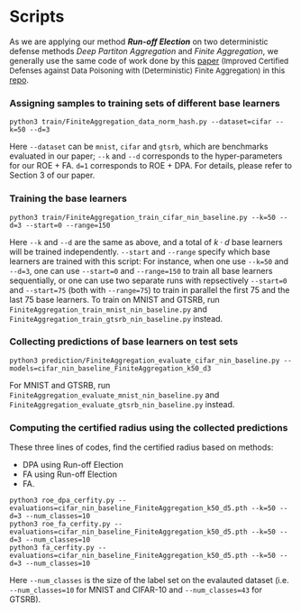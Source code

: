 # Scripts

As we are applying our method <b><i>Run-off Election</i></b> on two deterministic defense methods <i>Deep Partiton Aggregation</i> and <i>Finite Aggregation</i>, we generally use the same code of work done by this [paper](https://proceedings.mlr.press/v162/wang22m.html) <font size="2">(Improved Certified Defenses against Data Poisoning with (Deterministic) Finite Aggregation)</font> in this [repo](https://github.com/wangwenxiao/FiniteAggregation).

### Assigning samples to training sets of different base learners
```
python3 train/FiniteAggregation_data_norm_hash.py --dataset=cifar --k=50 --d=3
```
Here `--dataset` can be `mnist`, `cifar` and `gtsrb`, which are benchmarks evaluated in our paper; `--k` and `--d` corresponds to the hyper-parameters for our ROE + FA. `d=1` corresponds to ROE + DPA. For details, please refer to Section 3 of our paper.

### Training the base learners
```
python3 train/FiniteAggregation_train_cifar_nin_baseline.py --k=50 --d=3 --start=0 --range=150
```
Here `--k` and `--d` are the same as above, and a total of $k\cdot d$ base learners will be trained independently. `--start` and `--range` specify which base learners are trained with this script: For instance, when one use `--k=50` and `--d=3`, one can use `--start=0` and `--range=150` to train all base learners sequentially, or one can use two separate runs with repsectively `--start=0` and `--start=75` (both with `--range=75`) to train in parallel the first 75 and the last 75 base learners.
To train on MNIST and GTSRB, run `FiniteAggregation_train_mnist_nin_baseline.py` and `FiniteAggregation_train_gtsrb_nin_baseline.py` instead.


### Collecting predictions of base learners on test sets
```
python3 prediction/FiniteAggregation_evaluate_cifar_nin_baseline.py --models=cifar_nin_baseline_FiniteAggregation_k50_d3
```
For MNIST and GTSRB, run `FiniteAggregation_evaluate_mnist_nin_baseline.py` and `FiniteAggregation_evaluate_gtsrb_nin_baseline.py` instead.

### Computing the certified radius using the collected predictions
These three lines of codes, find the certified radius based on methods:
+ DPA using Run-off Election
+ FA using Run-off Election
+ FA.
```
python3 roe_dpa_cerfity.py --evaluations=cifar_nin_baseline_FiniteAggregation_k50_d5.pth --k=50 --d=3 --num_classes=10
python3 roe_fa_cerfity.py --evaluations=cifar_nin_baseline_FiniteAggregation_k50_d5.pth --k=50 --d=3 --num_classes=10
python3 fa_cerfity.py --evaluations=cifar_nin_baseline_FiniteAggregation_k50_d5.pth --k=50 --d=3 --num_classes=10
```
Here `--num_classes` is the size of the label set on the evalauted dataset (i.e. `--num_classes=10` for MNIST and CIFAR-10 and `--num_classes=43` for GTSRB).